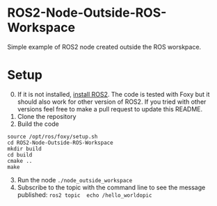 # ROS2-Node-Outside-ROS-Workspace

Simple example of ROS2 node created outside the ROS worskpace.

# Setup

 0. If it is not installed, [install ROS2](https://docs.ros.org/en/foxy/Installation.html). The code is tested with Foxy but it should also work for other version of ROS2. If you tried with other versions feel free to make a pull request to update this README. 
 1. Clone the repository
 2. Build the code
 ```
 source /opt/ros/foxy/setup.sh
 cd ROS2-Node-Outside-ROS-Workspace
 mkdir build
 cd build
 cmake ..
 make
 ```
 3. Run the node `./node_outside_workspace`
 4. Subscribe to the topic with the command line to see the message published:
 `ros2 topic  echo /hello_worldopic`
